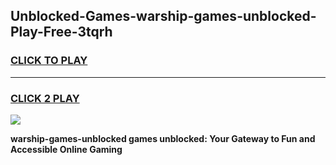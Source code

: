 
## Unblocked-Games-warship-games-unblocked-Play-Free-3tqrh
<h3>
<a href="https://premium76.site?title=warship-games-unblocked&ref=21A">CLICK TO PLAY</a></h3>
<hr>

<h3>
<a href="https://premium76.site?title=warship-games-unblocked&ref=21A">CLICK 2 PLAY</a>
  
</h3>

<a href="https://premium76.site?title=warship-games-unblocked&ref=21A"><img src="https://clearcache.store/games.png"></a>


**warship-games-unblocked games unblocked: Your Gateway to Fun and Accessible Online Gaming**
